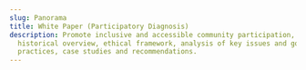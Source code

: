 ```yaml
---
slug: Panorama
title: White Paper (Participatory Diagnosis)
description: Promote inclusive and accessible community participation, with an
  historical overview, ethical framework, analysis of key issues and good
  practices, case studies and recommendations.
---
```

